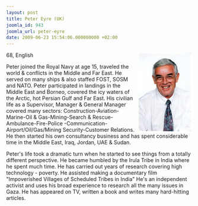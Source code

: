 ```yaml
---
layout: post
title: Peter Eyre (UK)
joomla_id: 943
joomla_url: peter-eyre
date: 2009-06-23 15:54:06.000000000 +02:00
---
```

<img style="float: right;" alt="Peter photo" src="images/stories/passenger/Peter photo.jpg" width="150" height="217" />68, English
<p>Peter joined the Royal Navy at age 15, traveled the world &amp; conflicts in the Middle and Far East. He served on many ships &amp; also staffed FOST, SOSM and NATO. Peter participated in landings in the Middle East and Borneo, covered the icy waters of the Arctic, hot Persian Gulf and Far East. His civilian life as a Supervisor, Manager &amp; General Manager covered many sectors: Construction-Aviation-Marine-Oil &amp; Gas-Mining-Search &amp; Rescue-Ambulance-Fire-Police -Communication-Airport/Oil/Gas/Mining Security-Customer Relations. He then started his own consultancy business and has spent considerable time in the Middle East, Iraq, Jordan, UAE &amp; Sudan.</p>
<p>Peter's life took a dramatic turn when he started to see things from a totally different perspective. He became humbled by the Irula Tribe in India where he spent much time. He has carried out years of research covering high technology - poverty. He assisted making a documentary film "Impoverished Villages of Scheduled Tribes in India" He's an independent activist and uses his broad experience to research all the many issues in Gaza. He has appeared on TV, written a book and writes many hard-hitting articles.</p>
